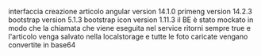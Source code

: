 interfaccia creazione articolo 
angular version 14.1.0
primeng version 14.2.3
bootstrap version 5.1.3
bootstrap icon version 1.11.3
il BE è stato mockato in modo che la chiamata che viene eseguita nel service ritorni sempre true e l'articolo venga salvato nella localstorage e tutte le foto caricate vengano convertite in base64
